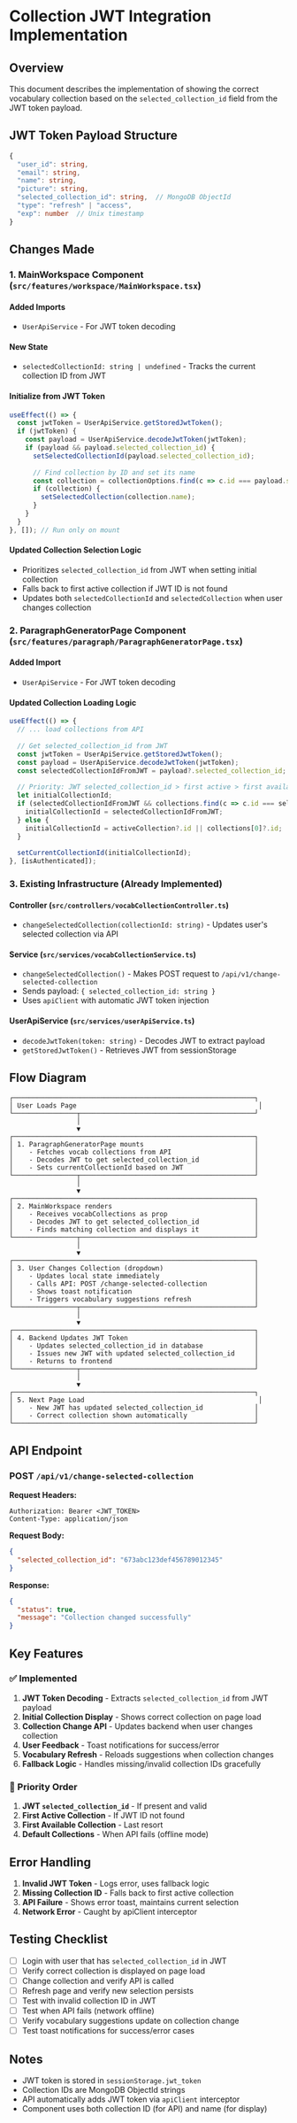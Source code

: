 # Collection JWT Integration Implementation

## Overview
This document describes the implementation of showing the correct vocabulary collection based on the `selected_collection_id` field from the JWT token payload.

## JWT Token Payload Structure
```typescript
{
  "user_id": string,
  "email": string,
  "name": string,
  "picture": string,
  "selected_collection_id": string,  // MongoDB ObjectId
  "type": "refresh" | "access",
  "exp": number  // Unix timestamp
}
```

## Changes Made

### 1. MainWorkspace Component (`src/features/workspace/MainWorkspace.tsx`)

#### Added Imports
- `UserApiService` - For JWT token decoding

#### New State
- `selectedCollectionId: string | undefined` - Tracks the current collection ID from JWT

#### Initialize from JWT Token
```typescript
useEffect(() => {
  const jwtToken = UserApiService.getStoredJwtToken();
  if (jwtToken) {
    const payload = UserApiService.decodeJwtToken(jwtToken);
    if (payload && payload.selected_collection_id) {
      setSelectedCollectionId(payload.selected_collection_id);
      
      // Find collection by ID and set its name
      const collection = collectionOptions.find(c => c.id === payload.selected_collection_id);
      if (collection) {
        setSelectedCollection(collection.name);
      }
    }
  }
}, []); // Run only on mount
```

#### Updated Collection Selection Logic
- Prioritizes `selected_collection_id` from JWT when setting initial collection
- Falls back to first active collection if JWT ID is not found
- Updates both `selectedCollectionId` and `selectedCollection` when user changes collection

### 2. ParagraphGeneratorPage Component (`src/features/paragraph/ParagraphGeneratorPage.tsx`)

#### Added Import
- `UserApiService` - For JWT token decoding

#### Updated Collection Loading Logic
```typescript
useEffect(() => {
  // ... load collections from API
  
  // Get selected_collection_id from JWT
  const jwtToken = UserApiService.getStoredJwtToken();
  const payload = UserApiService.decodeJwtToken(jwtToken);
  const selectedCollectionIdFromJWT = payload?.selected_collection_id;
  
  // Priority: JWT selected_collection_id > first active > first available
  let initialCollectionId;
  if (selectedCollectionIdFromJWT && collections.find(c => c.id === selectedCollectionIdFromJWT)) {
    initialCollectionId = selectedCollectionIdFromJWT;
  } else {
    initialCollectionId = activeCollection?.id || collections[0]?.id;
  }
  
  setCurrentCollectionId(initialCollectionId);
}, [isAuthenticated]);
```

### 3. Existing Infrastructure (Already Implemented)

#### Controller (`src/controllers/vocabCollectionController.ts`)
- `changeSelectedCollection(collectionId: string)` - Updates user's selected collection via API

#### Service (`src/services/vocabCollectionService.ts`)
- `changeSelectedCollection()` - Makes POST request to `/api/v1/change-selected-collection`
- Sends payload: `{ selected_collection_id: string }`
- Uses `apiClient` with automatic JWT token injection

#### UserApiService (`src/services/userApiService.ts`)
- `decodeJwtToken(token: string)` - Decodes JWT to extract payload
- `getStoredJwtToken()` - Retrieves JWT from sessionStorage

## Flow Diagram

```
┌─────────────────────────────────────────────────────────────┐
│ User Loads Page                                              │
└────────────────┬────────────────────────────────────────────┘
                 │
                 ▼
┌─────────────────────────────────────────────────────────────┐
│ 1. ParagraphGeneratorPage mounts                            │
│    - Fetches vocab collections from API                     │
│    - Decodes JWT to get selected_collection_id              │
│    - Sets currentCollectionId based on JWT                  │
└────────────────┬────────────────────────────────────────────┘
                 │
                 ▼
┌─────────────────────────────────────────────────────────────┐
│ 2. MainWorkspace renders                                    │
│    - Receives vocabCollections as prop                      │
│    - Decodes JWT to get selected_collection_id              │
│    - Finds matching collection and displays it              │
└────────────────┬────────────────────────────────────────────┘
                 │
                 ▼
┌─────────────────────────────────────────────────────────────┐
│ 3. User Changes Collection (dropdown)                       │
│    - Updates local state immediately                        │
│    - Calls API: POST /change-selected-collection            │
│    - Shows toast notification                               │
│    - Triggers vocabulary suggestions refresh                │
└────────────────┬────────────────────────────────────────────┘
                 │
                 ▼
┌─────────────────────────────────────────────────────────────┐
│ 4. Backend Updates JWT Token                                │
│    - Updates selected_collection_id in database             │
│    - Issues new JWT with updated selected_collection_id     │
│    - Returns to frontend                                    │
└────────────────┬────────────────────────────────────────────┘
                 │
                 ▼
┌─────────────────────────────────────────────────────────────┐
│ 5. Next Page Load                                            │
│    - New JWT has updated selected_collection_id             │
│    - Correct collection shown automatically                 │
└─────────────────────────────────────────────────────────────┘
```

## API Endpoint

### POST `/api/v1/change-selected-collection`

**Request Headers:**
```
Authorization: Bearer <JWT_TOKEN>
Content-Type: application/json
```

**Request Body:**
```json
{
  "selected_collection_id": "673abc123def456789012345"
}
```

**Response:**
```json
{
  "status": true,
  "message": "Collection changed successfully"
}
```

## Key Features

### ✅ Implemented
1. **JWT Token Decoding** - Extracts `selected_collection_id` from JWT payload
2. **Initial Collection Display** - Shows correct collection on page load
3. **Collection Change API** - Updates backend when user changes collection
4. **User Feedback** - Toast notifications for success/error
5. **Vocabulary Refresh** - Reloads suggestions when collection changes
6. **Fallback Logic** - Handles missing/invalid collection IDs gracefully

### 🔄 Priority Order
1. **JWT `selected_collection_id`** - If present and valid
2. **First Active Collection** - If JWT ID not found
3. **First Available Collection** - Last resort
4. **Default Collections** - When API fails (offline mode)

## Error Handling

1. **Invalid JWT Token** - Logs error, uses fallback logic
2. **Missing Collection ID** - Falls back to first active collection
3. **API Failure** - Shows error toast, maintains current selection
4. **Network Error** - Caught by apiClient interceptor

## Testing Checklist

- [ ] Login with user that has `selected_collection_id` in JWT
- [ ] Verify correct collection is displayed on page load
- [ ] Change collection and verify API is called
- [ ] Refresh page and verify new selection persists
- [ ] Test with invalid collection ID in JWT
- [ ] Test when API fails (network offline)
- [ ] Verify vocabulary suggestions update on collection change
- [ ] Test toast notifications for success/error cases

## Notes

- JWT token is stored in `sessionStorage.jwt_token`
- Collection IDs are MongoDB ObjectId strings
- API automatically adds JWT token via `apiClient` interceptor
- Component uses both collection ID (for API) and name (for display)
